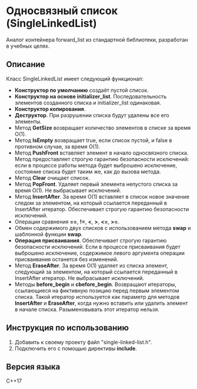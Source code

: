 # Односвязный список (SingleLinkedList)
Аналог контейнера forward_list из стандартной библиотеки, разработан в учебных целях.
## Описание
Класс SingleLinkedList имеет следующий функционал:
- **Конструктор по умолчанию** создаёт пустой список.
- **Конструктор на основе initializer_list**. Последовательность элементов созданного списка и initializer_list одинаковая.
- **Конструктор копирования**.
- **Деструктор**. При разрушении списка будут удалены все его элементы.
- Метод **GetSize** возвращает количество элементов в списке за время O(1).
- Метод **IsEmpty** возвращает true, если список пустой, и false в противном случае, за время O(1).
- Метод **PushFront** вставляет элемент в начало односвязного списка. Метод предоставляет строгую гарантию безопасности исключений: если в процессе работы метода будет выброшено исключение, состояние списка будет таким же, как до вызова метода.
- Метод **Clear** очищает список.
- Метод **PopFront**. Удаляет первый элемента непустого списка за время O(1). Не выбрасывает исключений.
- Метод **InsertAfter**. За время O(1) вставляет в список новое значение следом за элементом, на который ссылается переданный в InsertAfter итератор. Обеспечивает строгую гарантию безопасности исключений.
- Операции сравнения **==**, **!=**, **<**, **>**, **<=**, **>=**.
- Обмен содержимого двух списков с использованием метода **swap** и шаблонной функции **swap**.
- **Операция присваивания**. Обеспечивает строгую гарантию безопасности исключений. Если в процессе присваивания будет выброшено исключение, содержимое левого аргумента операции присваивания останется без изменений.
- Метод **EraseAfter**. За время O(1) удаляет из списка элемент, следующий за элементом, на который ссылается переданный в InsertAfter итератор. Не выбрасывает исключений.
- Методы **before_begin** и **cbefore_begin**. Возвращают итераторы, ссылающиеся на фиктивную позицию перед первым элементом списка. Такой итератор используется как параметр для методов **InsertAfter** и **EraseAfter**, когда нужно вставить или удалить элемент в начале списка. Разыменовывать этот итератор нельзя.
## Инструкция по использованию
1. Добавить к своему проекту файл "single-linked-list.h".
2. Подключить его с помощью директивы **include**. 
## Версия языка
C++17 
